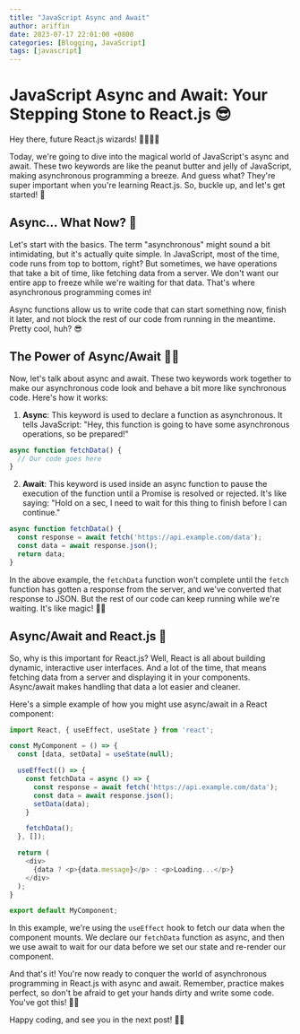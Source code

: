 ```yaml
---
title: "JavaScript Async and Await"
author: ariffin
date: 2023-07-17 22:01:00 +0800
categories: [Blogging, JavaScript]
tags: [javascript]
---
```


# JavaScript Async and Await: Your Stepping Stone to React.js 😎

Hey there, future React.js wizards! 🧙‍♂️🧙‍♀️

Today, we're going to dive into the magical world of JavaScript's async and await. These two keywords are like the peanut butter and jelly of JavaScript, making asynchronous programming a breeze. And guess what? They're super important when you're learning React.js. So, buckle up, and let's get started! 🚀

## Async... What Now? 🤔

Let's start with the basics. The term "asynchronous" might sound a bit intimidating, but it's actually quite simple. In JavaScript, most of the time, code runs from top to bottom, right? But sometimes, we have operations that take a bit of time, like fetching data from a server. We don't want our entire app to freeze while we're waiting for that data. That's where asynchronous programming comes in!

Async functions allow us to write code that can start something now, finish it later, and not block the rest of our code from running in the meantime. Pretty cool, huh? 😎

## The Power of Async/Await 🦸‍♂️

Now, let's talk about async and await. These two keywords work together to make our asynchronous code look and behave a bit more like synchronous code. Here's how it works:

1. **Async**: This keyword is used to declare a function as asynchronous. It tells JavaScript: "Hey, this function is going to have some asynchronous operations, so be prepared!"

```javascript
async function fetchData() {
  // Our code goes here
}
```

2. **Await**: This keyword is used inside an async function to pause the execution of the function until a Promise is resolved or rejected. It's like saying: "Hold on a sec, I need to wait for this thing to finish before I can continue."

```javascript
async function fetchData() {
  const response = await fetch('https://api.example.com/data');
  const data = await response.json();
  return data;
}
```

In the above example, the `fetchData` function won't complete until the `fetch` function has gotten a response from the server, and we've converted that response to JSON. But the rest of our code can keep running while we're waiting. It's like magic! 🎩✨

## Async/Await and React.js 🤝
So, why is this important for React.js? Well, React is all about building dynamic, interactive user interfaces. And a lot of the time, that means fetching data from a server and displaying it in your components. Async/await makes handling that data a lot easier and cleaner.

Here's a simple example of how you might use async/await in a React component:

```javascript
import React, { useEffect, useState } from 'react';

const MyComponent = () => {
  const [data, setData] = useState(null);

  useEffect(() => {
    const fetchData = async () => {
      const response = await fetch('https://api.example.com/data');
      const data = await response.json();
      setData(data);
    }

    fetchData();
  }, []);

  return (
    <div>
      {data ? <p>{data.message}</p> : <p>Loading...</p>}
    </div>
  );
}

export default MyComponent;
```
In this example, we're using the `useEffect` hook to fetch our data when the component mounts. We declare our `fetchData` function as async, and then we use await to wait for our data before we set our state and re-render our component.

And that's it! You're now ready to conquer the world of asynchronous programming in React.js with async and await. Remember, practice makes perfect, so don't be afraid to get your hands dirty and write some code. You've got this! 💪😁

Happy coding, and see you in the next post! 🚀👋